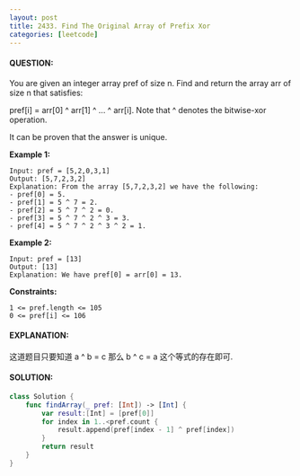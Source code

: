 ```yaml
---
layout: post
title: 2433. Find The Original Array of Prefix Xor
categories: [leetcode]
---
```

#### QUESTION:
You are given an integer array pref of size n. Find and return the array arr of size n that satisfies:

pref[i] = arr[0] ^ arr[1] ^ ... ^ arr[i].
Note that ^ denotes the bitwise-xor operation.

It can be proven that the answer is unique.

 

__Example 1:__
```
Input: pref = [5,2,0,3,1]
Output: [5,7,2,3,2]
Explanation: From the array [5,7,2,3,2] we have the following:
- pref[0] = 5.
- pref[1] = 5 ^ 7 = 2.
- pref[2] = 5 ^ 7 ^ 2 = 0.
- pref[3] = 5 ^ 7 ^ 2 ^ 3 = 3.
- pref[4] = 5 ^ 7 ^ 2 ^ 3 ^ 2 = 1.
```
__Example 2:__
```
Input: pref = [13]
Output: [13]
Explanation: We have pref[0] = arr[0] = 13.
```
 

__Constraints:__
```
1 <= pref.length <= 105
0 <= pref[i] <= 106
```
#### EXPLANATION:

这道题目只要知道 a ^ b = c 那么 b ^ c = a 这个等式的存在即可.

#### SOLUTION:
```swift
class Solution {
    func findArray(_ pref: [Int]) -> [Int] {
        var result:[Int] = [pref[0]]
        for index in 1..<pref.count {
            result.append(pref[index - 1] ^ pref[index])
        }
        return result
    }
}
```
